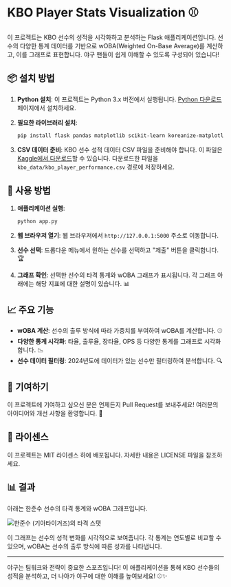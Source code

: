 # KBO Player Stats Visualization ⚾️

이 프로젝트는 KBO 선수의 성적을 시각화하고 분석하는 Flask 애플리케이션입니다. 선수의 다양한 통계 데이터를 기반으로 wOBA(Weighted On-Base Average)를 계산하고, 이를 그래프로 표현합니다. 야구 팬들이 쉽게 이해할 수 있도록 구성되어 있습니다!

## 📦 설치 방법

1. **Python 설치**: 이 프로젝트는 Python 3.x 버전에서 실행됩니다. [Python 다운로드](https://www.python.org/downloads/) 페이지에서 설치하세요.

2. **필요한 라이브러리 설치**:
   ```bash
   pip install flask pandas matplotlib scikit-learn koreanize-matplotlib
   ```

3. **CSV 데이터 준비**: KBO 선수 성적 데이터 CSV 파일을 준비해야 합니다. 이 파일은 [Kaggle에서 다운로드](https://www.kaggle.com/datasets/clementmsika/kbo-player-performance-dataset-2018-2024)할 수 있습니다. 다운로드한 파일을 `kbo_data/kbo_player_performance.csv` 경로에 저장하세요.

## 🚀 사용 방법

1. **애플리케이션 실행**:
   ```bash
   python app.py
   ```

2. **웹 브라우저 열기**: 웹 브라우저에서 `http://127.0.0.1:5000` 주소로 이동합니다.

3. **선수 선택**: 드롭다운 메뉴에서 원하는 선수를 선택하고 "제출" 버튼을 클릭합니다. 🏆

4. **그래프 확인**: 선택한 선수의 타격 통계와 wOBA 그래프가 표시됩니다. 각 그래프 아래에는 해당 지표에 대한 설명이 있습니다. 📊

## 📈 주요 기능

- **wOBA 계산**: 선수의 출루 방식에 따라 가중치를 부여하여 wOBA를 계산합니다. ⚾️
- **다양한 통계 시각화**: 타율, 출루율, 장타율, OPS 등 다양한 통계를 그래프로 시각화합니다. 📉
- **선수 데이터 필터링**: 2024년도에 데이터가 있는 선수만 필터링하여 분석합니다. 🔍

## 🎉 기여하기

이 프로젝트에 기여하고 싶으신 분은 언제든지 Pull Request를 보내주세요! 여러분의 아이디어와 개선 사항을 환영합니다. 🤝

## 📜 라이센스

이 프로젝트는 MIT 라이센스 하에 배포됩니다. 자세한 내용은 LICENSE 파일을 참조하세요.

## 📊 결과

아래는 한준수 선수의 타격 통계와 wOBA 그래프입니다.

![한준수 (기아타이거즈)의 타격 스탯](@plot.png)

이 그래프는 선수의 성적 변화를 시각적으로 보여줍니다. 각 통계는 연도별로 비교할 수 있으며, wOBA는 선수의 출루 방식에 따른 성과를 나타냅니다.

---

야구는 팀워크와 전략이 중요한 스포츠입니다! 이 애플리케이션을 통해 KBO 선수들의 성적을 분석하고, 더 나아가 야구에 대한 이해를 높여보세요! ⚾️✨